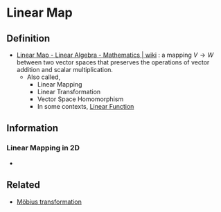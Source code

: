 # Linear Map

## Definition

- [Linear Map - Linear Algebra - Mathematics | wiki](https://en.wikipedia.org/wiki/Linear_map) : a mapping $V \rightarrow W$ between two vector spaces that preserves the operations of vector addition and scalar multiplication.
	- Also called,
		- Linear Mapping
		- Linear Transformation
		- Vector Space Homomorphism
		- In some contexts, [Linear Function](https://en.wikipedia.org/wiki/Linear_function)

## Information

### Linear Mapping in 2D
- 

## Related
- [Möbius transformation](https://en.wikipedia.org/wiki/M%C3%B6bius_transformation)